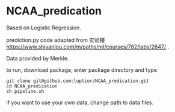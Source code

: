 # NCAA_predication

Based on Logistic Regression. 

prediction.py code adapted from 实验楼 https://www.shiyanlou.com/m/paths/ml/courses/782/labs/2647/ .

Data provided by Merkle.

to run, download package, enter package directory and type

```
git clone git@github.com:luptior/NCAA_predication.git
cd NCAA_predication
sh pipeline.sh
```

if you want to use your own data, change path to data files. 
